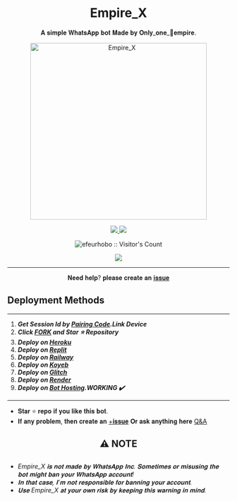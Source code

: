 <h1 align="center"> Empire_X </h1> 
<p align="center"> 𝐀 𝐬𝐢𝐦𝐩𝐥𝐞 𝐖𝐡𝐚𝐭𝐬𝐀𝐩𝐩 𝐛𝐨𝐭 𝐌𝐚𝐝𝐞 𝐛𝐲 𝐎𝐧𝐥𝐲_𝐨𝐧𝐞_🥇𝐞𝐦𝐩𝐢𝐫𝐞. </p>



<p align="center">
  <a href="https://youtube.com/@only_one_empire">
    <img alt="Empire_X" height="400" src="">
  </a>
</p>
    
   
   
<p align="center">
   <a href="https://github.com//efeurhobo/Empire_X/fork">
    <img src="https://img.shields.io/github/forks/efeurhobo/Empire_X?style=flat-square&logo=github&color=darkred">
   </a>
  <a href="https://github.com/efeurhobo/Empire_X/stargazers"> 
     <img src="https://img.shields.io/github/stars/efeurhobo/Empire_X?style=flat-square&logo=github&color=darkred">
 </a>


</p>
<p align="center"><img src="https://profile-counter.glitch.me/{efeurhobo}/count.svg" alt="efeurhobo :: Visitor's Count" /></p>

<p align="center">
   <a href="https://github.com/efeurhobo">
    <img src="https://img.shields.io/github/followers/efeurhobo?style=flat-square&logo=github&color=darkred">
  </a>
  

 
 </p>


---

<p align="center">𝐍𝐞𝐞𝐝 𝐡𝐞𝐥𝐩? 𝐩𝐥𝐞𝐚𝐬𝐞 𝐜𝐫𝐞𝐚𝐭𝐞 𝐚𝐧 <a href="https://empire-contact-form.vercel.app/">𝐢𝐬𝐬𝐮𝐞</a></p>

 


   
## Deployment Methods
---
1.  ***Get Session Id by [Pairing Code](https://empire-x-paircode.onrender.com).Link Device***
2.  ***Click [FORK](https://github.com/efeurhobo/Empire_X/fork) and Star ⭐ Repository***
3.  ***Deploy on [Heroku]()***
4.  ***Deploy on [Replit]()***
5.  ***Deploy on [Railway]()***
6.  ***Deploy on [Koyeb](https://app.koyeb.com/deploy?name=empire-x&repository=efeurhobo%2FEmpire_X&branch=main&instance_type=free&env%5BBOT_NAME%5D=Empire_X&env%5BAUTO_REACT%5D=true&env%5BOWNER_REACT%5D=true&env%5BPREFIX%5D=.&env%5BMODE%5D=private&env%5BAUTO_READ_STATUS%5D=false&env%5BOWNER_NUMBER%5D=2348078582627&env%5BSESSION_ID%5D=Put+session+I%27d+here)***
7. ***Deploy on [Glitch]()***
8. ***Deploy on [Render](https://render.com/deploy?repo=https://github.com/efeurhobo/Empire_X.git)***
9. ***Deploy on [Bot Hosting](https://bot-hosting.net/?aff=1148117314785529946).WORKING ✔️***
---


- 𝐒𝐭𝐚𝐫 ⭐ 𝐫𝐞𝐩𝐨 𝐢𝐟 𝐲𝐨𝐮 𝐥𝐢𝐤𝐞 𝐭𝐡𝐢𝐬 𝐛𝐨𝐭.
- 𝐈𝐟 𝐚𝐧𝐲 𝐩𝐫𝐨𝐛𝐥𝐞𝐦, 𝐭𝐡𝐞𝐧 𝐜𝐫𝐞𝐚𝐭𝐞 𝐚𝐧 [+𝐢𝐬𝐬𝐮𝐞](https://github.com/efeurhobo/Empire_X/issues/new) 𝐎𝐫 𝐚𝐬𝐤 𝐚𝐧𝐲𝐭𝐡𝐢𝐧𝐠 𝐡𝐞𝐫𝐞 [Q&A](https://github.com/efeurhobo/Empire_X/discussions/new?category=q-a)


<h2 align="center"> ⚠️ NOTE  </h2>

   
## 

- *Empire_X 𝐢𝐬 𝐧𝐨𝐭 𝐦𝐚𝐝𝐞 𝐛𝐲 𝐖𝐡𝐚𝐭𝐬𝐀𝐩𝐩 𝐈𝐧𝐜. 𝐒𝐨𝐦𝐞𝐭𝐢𝐦𝐞𝐬 𝐨𝐫 𝐦𝐢𝐬𝐮𝐬𝐢𝐧𝐠 𝐭𝐡𝐞 𝐛𝐨𝐭 𝐦𝐢𝐠𝐡𝐭 𝐛𝐚𝐧 𝐲𝐨𝐮𝐫 𝐖𝐡𝐚𝐭𝐬𝐀𝐩𝐩 𝐚𝐜𝐜𝐨𝐮𝐧𝐭!*
- *𝐈𝐧 𝐭𝐡𝐚𝐭 𝐜𝐚𝐬𝐞, 𝐈'𝐦 𝐧𝐨𝐭 𝐫𝐞𝐬𝐩𝐨𝐧𝐬𝐢𝐛𝐥𝐞 𝐟𝐨𝐫 𝐛𝐚𝐧𝐧𝐢𝐧𝐠 𝐲𝐨𝐮𝐫 𝐚𝐜𝐜𝐨𝐮𝐧𝐭.*
- *𝐔𝐬𝐞 Empire_X 𝐚𝐭 𝐲𝐨𝐮𝐫 𝐨𝐰𝐧 𝐫𝐢𝐬𝐤 𝐛𝐲 𝐤𝐞𝐞𝐩𝐢𝐧𝐠 𝐭𝐡𝐢𝐬 𝐰𝐚𝐫𝐧𝐢𝐧𝐠 𝐢𝐧 𝐦𝐢𝐧𝐝.*
